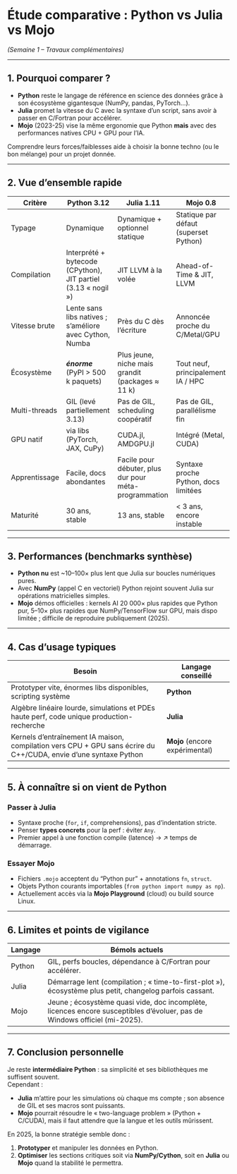 # Étude comparative : Python vs Julia vs Mojo  
*(Semaine 1 – Travaux complémentaires)*

---

## 1. Pourquoi comparer ?  
- **Python** reste le langage de référence en science des données grâce à son écosystème gigantesque (NumPy, pandas, PyTorch…).  
- **Julia** promet la vitesse du C avec la syntaxe d’un script, sans avoir à passer en C/Fortran pour accélérer.  
- **Mojo** (2023-25) vise la même ergonomie que Python **mais** avec des performances natives CPU + GPU pour l’IA.   

Comprendre leurs forces/faiblesses aide à choisir la bonne techno (ou le bon mélange) pour un projet donnée.

---

## 2. Vue d’ensemble rapide

| Critère | **Python 3.12** | **Julia 1.11** | **Mojo 0.8** |
|---|---|---|---|
| Typage | Dynamique | Dynamique + optionnel statique | Statique par défaut (superset Python) |
| Compilation | Interprété + bytecode (CPython), JIT partiel (3.13 « nogil ») | JIT LLVM à la volée | Ahead-of-Time & JIT, LLVM |
| Vitesse brute | Lente sans libs natives ; s’améliore avec Cython, Numba | Près du C dès l’écriture | Annoncée proche du C/Metal/GPU |
| Écosystème | ***énorme*** (PyPI > 500 k paquets) | Plus jeune, niche mais grandit (packages ≈ 11 k)  | Tout neuf, principalement IA / HPC |
| Multi-threads | GIL (levé partiellement 3.13) | Pas de GIL, scheduling coopératif | Pas de GIL, parallélisme fin |
| GPU natif | via libs (PyTorch, JAX, CuPy) | CUDA.jl, AMDGPU.jl | Intégré (Metal, CUDA) |
| Apprentissage | Facile, docs abondantes | Facile pour débuter, plus dur pour méta-programmation | Syntaxe proche Python, docs limitées |
| Maturité | 30 ans, stable | 13 ans, stable | < 3 ans, encore instable |

---

## 3. Performances (benchmarks synthèse)

- **Python nu** est ~10–100× plus lent que Julia sur boucles numériques pures.  
- Avec **NumPy** (appel C en vectoriel) Python rejoint souvent Julia sur opérations matricielles simples. 
- **Mojo** démos officielles : kernels AI 20 000× plus rapides que Python pur, 5–10× plus rapides que NumPy/TensorFlow sur GPU, mais dispo limitée ; difficile de reproduire publiquement (2025).  

---

## 4. Cas d’usage typiques

| Besoin | Langage conseillé |
|---|---|
| Prototyper vite, énormes libs disponibles, scripting système | **Python** |
| Algèbre linéaire lourde, simulations et PDEs haute perf, code unique production-recherche | **Julia** |
| Kernels d’entraînement IA maison, compilation vers CPU + GPU sans écrire du C++/CUDA, envie d’une syntaxe Python | **Mojo** (encore expérimental) |

---

## 5. À connaître si on vient de Python

### Passer à Julia  
- Syntaxe proche (`for`, `if`, comprehensions), pas d’indentation stricte.  
- Penser **types concrets** pour la perf : éviter `Any`.  
- Premier appel à une fonction compile (latence) → ↗ temps de démarrage.

### Essayer Mojo  
- Fichiers `.mojo` acceptent du “Python pur” + annotations `fn`, `struct`.  
- Objets Python courants importables (`from python import numpy as np`).  
- Actuellement accès via la **Mojo Playground** (cloud) ou build source Linux.

---

## 6. Limites et points de vigilance

| Langage | Bémols actuels |
|---|---|
| Python | GIL, perfs boucles, dépendance à C/Fortran pour accélérer. |
| Julia | Démarrage lent (compilation ; « time-to-first-plot »), écosystème plus petit, changelog parfois cassant. |
| Mojo | Jeune ; écosystème quasi vide, doc incomplète, licences encore susceptibles d’évoluer, pas de Windows officiel (mi-2025). |

---

## 7. Conclusion personnelle  
Je reste **intermédiaire Python** : sa simplicité et ses bibliothèques me suffisent souvent.  
Cependant :

* **Julia** m’attire pour les simulations où chaque ms compte ; son absence de GIL et ses macros sont puissants.  
* **Mojo** pourrait résoudre le « two-language problem » (Python + C/CUDA), mais il faut attendre que la langue et les outils mûrissent.

En 2025, la bonne stratégie semble donc :

1. **Prototyper** et manipuler les données en Python.  
2. **Optimiser** les sections critiques soit via **NumPy/Cython**, soit en **Julia** ou **Mojo** quand la stabilité le permettra.  

